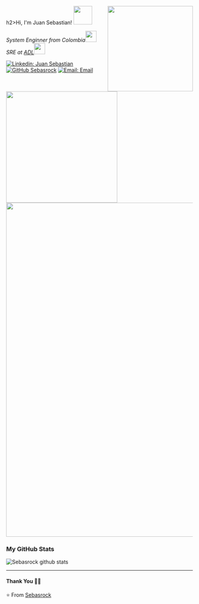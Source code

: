 h2>Hi, I'm Juan Sebastian!  <img src="https://media.giphy.com/media/VgCDAzcKvsR6OM0uWg/giphy.gif" width="50"></h2>
<img align='right' src="https://user-images.githubusercontent.com/7756615/88471594-ca410680-ced0-11ea-82ad-30fbd1c4a504.png" width="230">
<p><em>System Enginner from Colombia</a><img src="https://media.giphy.com/media/fYSnHlufseco8Fh93Z/giphy.gif" width="30"></br>SRE at <a href="https://github.com/avaldigitallabs">ADL</a><img src="https://media.giphy.com/media/WUlplcMpOCEmTGBtBW/giphy.gif" width="30">
</em></p>

[![Linkedin: Juan Sebastian](https://img.shields.io/badge/-Juan_Sebastian-blue?style=flat-square&logo=Linkedin&logoColor=white&link=https://www.linkedin.com/in/juan-sebastian-sanchez-castillo-55865035/)](https://www.linkedin.com/in/juan-sebastian-sanchez-castillo-55865035/)
[![GitHub Sebasrock](https://img.shields.io/github/followers/sebasrock?label=follow&style=social)](https://github.com/sebasrock)
[![Email: Email](https://img.shields.io/badge/juan.sanchez@avaldigitallabs.com-D14836?style=flat-square&logo=gmail&logoColor=white)](mailto:juan.sanchez@avaldigitallabs.com)

   <img align='center' src="https://user-images.githubusercontent.com/7756615/88471705-d24d7600-ced1-11ea-84d1-a52af9afcf24.png" width="300">

<img src="https://user-images.githubusercontent.com/7756615/88471522-12abf480-ced0-11ea-8c54-15a2b7f83079.png" width="900">

### My GitHub Stats

![Sebasrock github stats](https://github-readme-stats.vercel.app/api?username=JuanSanchezAdl&show_icons=true&title_color=fff&icon_color=79ff97&text_color=9f9f9f&bg_color=151515)


***********************************

#### Thank You 🙏🏼

⭐️ From [Sebasrock](https://github.com/sebasrock)

